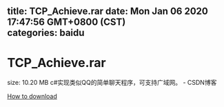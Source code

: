 
title: TCP_Achieve.rar
date: Mon Jan 06 2020 17:47:56 GMT+0800 (CST)    
categories: baidu
---

# TCP_Achieve.rar
size: 10.20 MB
 c#实现类似QQ的简单聊天程序，可支持广域网。 - CSDN博客
 

[How to download](https://bpcam.bemobtrk.com/go/2ceec3aa-1ca2-46d6-b9ff-aaa5c184517c?jno=1050)